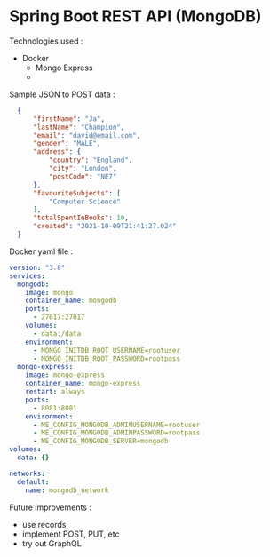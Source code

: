 # Spring Boot REST API (MongoDB)

Technologies used :
- Docker
  - Mongo Express
  - 


Sample JSON to POST data :

```json
  {
      "firstName": "Ja",
      "lastName": "Champion",
      "email": "david@email.com",
      "gender": "MALE",
      "address": {
          "country": "England",
          "city": "London",
          "postCode": "NE7"
      },
      "favouriteSubjects": [
          "Computer Science"
      ],
      "totalSpentInBooks": 10,
      "created": "2021-10-09T21:41:27.024"
  }
```
Docker yaml file :

```yaml
version: "3.8"
services:
  mongodb:
    image: mongo
    container_name: mongodb
    ports:
      - 27017:27017
    volumes:
      - data:/data
    environment:
      - MONGO_INITDB_ROOT_USERNAME=rootuser
      - MONGO_INITDB_ROOT_PASSWORD=rootpass
  mongo-express:
    image: mongo-express
    container_name: mongo-express
    restart: always
    ports:
      - 8081:8081
    environment:
      - ME_CONFIG_MONGODB_ADMINUSERNAME=rootuser
      - ME_CONFIG_MONGODB_ADMINPASSWORD=rootpass
      - ME_CONFIG_MONGODB_SERVER=mongodb
volumes:
  data: {}

networks:
  default:
    name: mongodb_network
```

Future improvements :
- use records
- implement POST, PUT, etc
- try out GraphQL

